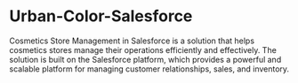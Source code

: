 # Urban-Color-Salesforce
Cosmetics Store Management in Salesforce is a solution that helps cosmetics stores manage their operations efficiently and effectively. The solution is built on the Salesforce platform, which provides a powerful and scalable platform for managing customer relationships, sales, and inventory. 
